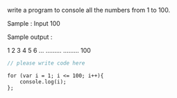 write a program to console all the numbers from 1 to 100.

Sample : Input 100

Sample output : 

1
2 
3 
4 
5 
6 
... 
………
………
100

```javascript
// please write code here
```

```solution
for (var i = 1; i <= 100; i++){
    console.log(i);
};
```
